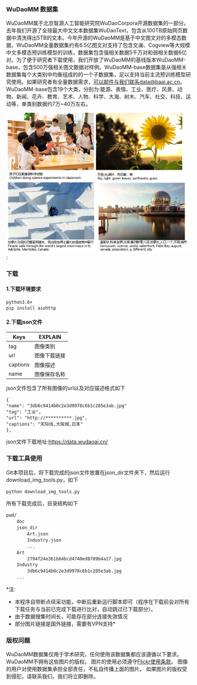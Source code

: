 ### WuDaoMM 数据集
WuDaoMM属于北京智源人工智能研究院WuDaoCorpora开源数据集的一部分。去年我们开源了全球最大中文文本数据集WuDaoText，包含从100TB原始网页数据中清洗得出5TB的文本。今年开源的WuDaoMM是基于中文图文对的多模态数据，WuDaoMM全量数据集约有6.5亿图文对支持了包含文澜、Cogview等大规模中文多模态预训练模型的训练，数据集包含强相关数据5千万对和弱相关数据6亿对。为了便于研究者下载使用，我们开放了WuDaoMM的基线版本WuDaoMM-base，包含500万强相关图文数据对样例。WuDaoMM-base数据集是从强相关数据集每个大类别中均衡组成的的一个子数据集，足以支持当前主流预训练模型研究使用。如果研究者有全量数据需求，可以邮件与我们联系data@baai.ac.cn。WuDaoMM-base包含19个大类，分别为:能源、表情、工业、医疗、风景、动物、新闻、花卉、教育、艺术、人物、科学、大海、树木、汽车、社交、科技、运动等，单类别数据约7万~40万左右。

![0001](doc/0001.png)
:
### 下载

#### 1.下载环境要求

```
python3.6+
pip install aiohttp
```

#### 2.下载json文件

| Keys     | EXPLAIN      |
| -------- | ------------ |
| tag      | 图像类别     |
| url      | 图像下载链接 |
| captions | 图像描述     |
| name     | 图像保存名称 |

json文件包含了所有图像的url以及对应描述格式如下

```
{
"name": "3db6c9414b0c2e3d9978c6b1c285e3ab.jpg"
"tag": "工业",
"url": "http://**********.jpg",
"captions": "天际线,大阪城,日本"
},
```

json文件下载地址:https://data.wudaoai.cn/

### 下载工具使用

Git本项目后，将下载完成的json文件放置在json_dir文件夹下，然后运行download_img_tools.py，如下

```python
python download_img_tools.py
```

所有下载完成后，目录结构如下

```sh
pwd/
	doc
	json_dir
		Art.json
		Industry.json
		...
	Art
		2794f24e361b64bcd4740ed8789b4a17.jpg
	Industry
		3db6c9414b0c2e3d9978c6b1c285e3ab.jpg
	...
```

*注:
- 本程序自带断点续采功能，中断后重新运行脚本即可（程序在下载前会对所有下载任务与当前已完成下载进行比对，自动跳过已下载部分）。
- 由于数据搜集时间长，可能存在部分连接失效情况
- 部分图片链接是国外链接，需要有VPN支持*



### 版权问题

WuDaoMM数据集仅用于学术研究，任何使用该数据集都应该遵循以下要求。WuDaoMM不拥有这些图片的版权。 图片的使用必须遵守[Flickr使用条款](http://creativecommons.org/licenses/by/4.0/)。 图像的用户对使用数据集承担全部责任，不私自传播上面的图片。 如果图片的版权受到侵犯，请联系我们，我们将立即删除。  